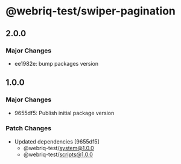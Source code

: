# @webriq-test/swiper-pagination

## 2.0.0

### Major Changes

- ee1982e: bump packages version

## 1.0.0

### Major Changes

- 9655df5: Publish initial package version

### Patch Changes

- Updated dependencies [9655df5]
  - @webriq-test/system@1.0.0
  - @webriq-test/scripts@1.0.0
